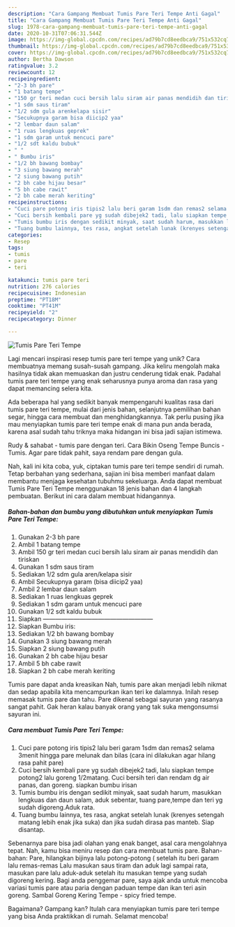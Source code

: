 ```yaml
---
description: "Cara Gampang Membuat Tumis Pare Teri Tempe Anti Gagal"
title: "Cara Gampang Membuat Tumis Pare Teri Tempe Anti Gagal"
slug: 1978-cara-gampang-membuat-tumis-pare-teri-tempe-anti-gagal
date: 2020-10-31T07:06:31.544Z
image: https://img-global.cpcdn.com/recipes/ad79b7cd8eedbca9/751x532cq70/tumis-pare-teri-tempe-foto-resep-utama.jpg
thumbnail: https://img-global.cpcdn.com/recipes/ad79b7cd8eedbca9/751x532cq70/tumis-pare-teri-tempe-foto-resep-utama.jpg
cover: https://img-global.cpcdn.com/recipes/ad79b7cd8eedbca9/751x532cq70/tumis-pare-teri-tempe-foto-resep-utama.jpg
author: Bertha Dawson
ratingvalue: 3.2
reviewcount: 12
recipeingredient:
- "2-3 bh pare"
- "1 batang tempe"
- "150 gr teri medan cuci bersih lalu siram air panas mendidih dan tiriskan"
- "1 sdm saus tiram"
- "1/2 sdm gula arenkelapa sisir"
- "Secukupnya garam bisa diicip2 yaa"
- "2 lembar daun salam"
- "1 ruas lengkuas geprek"
- "1 sdm garam untuk mencuci pare"
- "1/2 sdt kaldu bubuk"
- " "
- " Bumbu iris"
- "1/2 bh bawang bombay"
- "3 siung bawang merah"
- "2 siung bawang putih"
- "2 bh cabe hijau besar"
- "5 bh cabe rawit"
- "2 bh cabe merah keriting"
recipeinstructions:
- "Cuci pare potong iris tipis2 lalu beri garam 1sdm dan remas2 selama 3menit hingga pare melunak dan bilas (cara ini dilakukan agar hilang rasa pahit pare)"
- "Cuci bersih kembali pare yg sudah dibejek2 tadi, lalu siapkan tempe potong2 lalu goreng 1/2matang. Cuci bersih teri dan rendam dg air panas, dan goreng. siapkan bumbu irisan"
- "Tumis bumbu iris dengan sedikit minyak, saat sudah harum, masukkan lengkuas dan daun salam, aduk sebentar, tuang pare,tempe dan teri yg sudah digoreng.Aduk rata."
- "Tuang bumbu lainnya, tes rasa, angkat setelah lunak (krenyes setengah matang lebih enak jika suka) dan jika sudah dirasa pas manteb. Siap disantap."
categories:
- Resep
tags:
- tumis
- pare
- teri

katakunci: tumis pare teri 
nutrition: 276 calories
recipecuisine: Indonesian
preptime: "PT18M"
cooktime: "PT41M"
recipeyield: "2"
recipecategory: Dinner

---
```



![Tumis Pare Teri Tempe](https://img-global.cpcdn.com/recipes/ad79b7cd8eedbca9/751x532cq70/tumis-pare-teri-tempe-foto-resep-utama.jpg)

Lagi mencari inspirasi resep tumis pare teri tempe yang unik? Cara membuatnya memang susah-susah gampang. Jika keliru mengolah maka hasilnya tidak akan memuaskan dan justru cenderung tidak enak. Padahal tumis pare teri tempe yang enak seharusnya punya aroma dan rasa yang dapat memancing selera kita.

Ada beberapa hal yang sedikit banyak mempengaruhi kualitas rasa dari tumis pare teri tempe, mulai dari jenis bahan, selanjutnya pemilihan bahan segar, hingga cara membuat dan menghidangkannya. Tak perlu pusing jika mau menyiapkan tumis pare teri tempe enak di mana pun anda berada, karena asal sudah tahu triknya maka hidangan ini bisa jadi sajian istimewa.

Rudy &amp; sahabat - tumis pare dengan teri. Cara Bikin Oseng Tempe Buncis - Tumis. Agar pare tidak pahit, saya rendam pare dengan gula.


Nah, kali ini kita coba, yuk, ciptakan tumis pare teri tempe sendiri di rumah. Tetap berbahan yang sederhana, sajian ini bisa memberi manfaat dalam membantu menjaga kesehatan tubuhmu sekeluarga. Anda dapat membuat Tumis Pare Teri Tempe menggunakan 18 jenis bahan dan 4 langkah pembuatan. Berikut ini cara dalam membuat hidangannya.

<!--inarticleads1-->

##### Bahan-bahan dan bumbu yang dibutuhkan untuk menyiapkan Tumis Pare Teri Tempe:

1. Gunakan 2-3 bh pare
1. Ambil 1 batang tempe
1. Ambil 150 gr teri medan cuci bersih lalu siram air panas mendidih dan tiriskan
1. Gunakan 1 sdm saus tiram
1. Sediakan 1/2 sdm gula aren/kelapa sisir
1. Ambil Secukupnya garam (bisa diicip2 yaa)
1. Ambil 2 lembar daun salam
1. Sediakan 1 ruas lengkuas geprek
1. Sediakan 1 sdm garam untuk mencuci pare
1. Gunakan 1/2 sdt kaldu bubuk
1. Siapkan  ——————————————————
1. Siapkan  Bumbu iris:
1. Sediakan 1/2 bh bawang bombay
1. Gunakan 3 siung bawang merah
1. Siapkan 2 siung bawang putih
1. Gunakan 2 bh cabe hijau besar
1. Ambil 5 bh cabe rawit
1. Siapkan 2 bh cabe merah keriting


Tumis pare dapat anda kreasikan Nah, tumis pare akan menjadi lebih nikmat dan sedap apabila kita mencampurkan ikan teri ke dalamnya. Inilah resep memasak tumis pare dan tahu. Pare dikenal sebagai sayuran yang rasanya sangat pahit. Gak heran kalau banyak orang yang tak suka mengonsumsi sayuran ini. 

<!--inarticleads2-->

##### Cara membuat Tumis Pare Teri Tempe:

1. Cuci pare potong iris tipis2 lalu beri garam 1sdm dan remas2 selama 3menit hingga pare melunak dan bilas (cara ini dilakukan agar hilang rasa pahit pare)
1. Cuci bersih kembali pare yg sudah dibejek2 tadi, lalu siapkan tempe potong2 lalu goreng 1/2matang. Cuci bersih teri dan rendam dg air panas, dan goreng. siapkan bumbu irisan
1. Tumis bumbu iris dengan sedikit minyak, saat sudah harum, masukkan lengkuas dan daun salam, aduk sebentar, tuang pare,tempe dan teri yg sudah digoreng.Aduk rata.
1. Tuang bumbu lainnya, tes rasa, angkat setelah lunak (krenyes setengah matang lebih enak jika suka) dan jika sudah dirasa pas manteb. Siap disantap.


Sebenarnya pare bisa jadi olahan yang enak banget, asal cara mengolahnya tepat. Nah, kamu bisa meniru resep dan cara membuat tumis pare. Bahan-bahan: Pare, hilangkan bijinya lalu potong-potong ( setelah itu beri garam lalu remas-remas Lalu masukan saus tiram dan aduk lagi sampai rata, masukan pare lalu aduk-aduk setelah itu masukan tempe yang sudah digoreng kering. Bagi anda penggemar pare, saya ajak anda untuk mencoba variasi tumis pare atau paria dengan paduan tempe dan ikan teri asin goreng. Sambal Goreng Kering Tempe - spicy fried tempe. 

Bagaimana? Gampang kan? Itulah cara menyiapkan tumis pare teri tempe yang bisa Anda praktikkan di rumah. Selamat mencoba!
